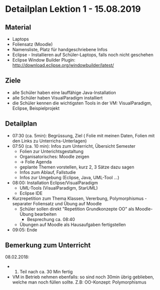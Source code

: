 Detailplan Lektion 1 - 15.08.2019
===========================================

Material
--------
* Laptops
* Foliensatz (Moodle)
* Namensliste, Platz für handgeschriebene Infos
* Eclipse - Installieren auf Schüler-Laptops, falls noch nicht geschehen
* Eclipse Window Builder Plugin: http://download.eclipse.org/windowbuilder/latest/

Ziele
-----

* alle Schüler haben eine lauffähige Java-Installation
* alle Schüler haben VisualParadigm installiert
* die Schüler kennen die wichtigsten Tools in der VM: VisualParadigm, Eclipse, Beispielprojekt

Detailplan
----------

* 07:30 (ca. 5min): Begrüssung, Ziel ( Folie mit meinen Daten, Folien mit den Links zu Unterrichs-Unterlagen)
* 07:50 (ca. 10 min): Infos zum Unterricht, Übersicht Semester
  * Folien zur Unterichtsgestaltung
  * Organisatorisches: Moodle zeigen
  * → Folie Agenda
  * geplante Themen vorstellen, kurz 2, 3 Sätze dazu sagen
  * Infos zum Ablauf, Fallstudie
  * Infos zur Umgebung (Eclipse, Java, UML-Tool ...)
* 08:00: Installation Eclipse/VisualParadigm
  * UML-Tools (VisualParadigm, StarUML)
  * Eclipse IDE
* Kurzrepetition zum Thema Klassen, Vererbung, Polymorphismus - separater Foliensatz und Übung auf Moodle
  * Schüler sollen direkt "Repetition Grundkonzepte OO" als Moodle-Übung bearbeiten
    * Besprechung ca. 08:40
  * Übungen auf Moodle als Hausaufgaben fertigstellen
* 09:05: Ende

Bemerkung zum Unterricht
------------------------
08.02.2018:
* 1. Teil nach ca. 30 Min fertig
* VM in Betrieb nehmen ebenfalls: so sind noch 30min übrig geblieben,
  welche man noch füllen sollte. Z.B: OO-Konzept: Polymorphismus
